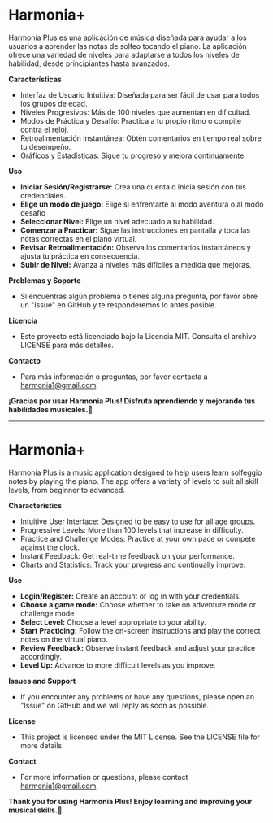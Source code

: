 # Harmonia+

Harmonía Plus es una aplicación de música diseñada para ayudar a los usuarios a aprender las notas de solfeo tocando el piano. La aplicación ofrece una variedad de niveles para adaptarse a todos los niveles de habilidad, desde principiantes hasta avanzados.

**Características**
- Interfaz de Usuario Intuitiva: Diseñada para ser fácil de usar para todos los grupos de edad.
- Niveles Progresivos: Más de 100 niveles que aumentan en dificultad.
- Modos de Práctica y Desafío: Practica a tu propio ritmo o compite contra el reloj.
- Retroalimentación Instantánea: Obtén comentarios en tiempo real sobre tu desempeño.
- Gráficos y Estadísticas: Sigue tu progreso y mejora continuamente.

**Uso**
- **Iniciar Sesión/Registrarse:** Crea una cuenta o inicia sesión con tus credenciales.
- **Elige un modo de juego:** Elige si enfrentarte al modo aventura o al modo desafío
- **Seleccionar Nivel:** Elige un nivel adecuado a tu habilidad.
- **Comenzar a Practicar:** Sigue las instrucciones en pantalla y toca las notas correctas en el piano virtual.
- **Revisar Retroalimentación:** Observa los comentarios instantáneos y ajusta tu práctica en consecuencia.
- **Subir de Nivel:** Avanza a niveles más difíciles a medida que mejoras.

**Problemas y Soporte**
- Si encuentras algún problema o tienes alguna pregunta, por favor abre un "Issue" en GitHub y te responderemos lo antes posible.

**Licencia**
- Este proyecto está licenciado bajo la Licencia MIT. Consulta el archivo LICENSE para más detalles.

**Contacto**
- Para más información o preguntas, por favor contacta a harmonia1@gmail.com.

**¡Gracias por usar Harmonía Plus! Disfruta aprendiendo y mejorando tus habilidades musicales.🎵**

**********************************************************************************************************************************************************

# Harmonia+

Harmonía Plus is a music application designed to help users learn solfeggio notes by playing the piano. The app offers a variety of levels to suit all skill levels, from beginner to advanced.

**Characteristics**
- Intuitive User Interface: Designed to be easy to use for all age groups.
- Progressive Levels: More than 100 levels that increase in difficulty.
- Practice and Challenge Modes: Practice at your own pace or compete against the clock.
- Instant Feedback: Get real-time feedback on your performance.
- Charts and Statistics: Track your progress and continually improve.

**Use**
- **Login/Register:** Create an account or log in with your credentials.
- **Choose a game mode:** Choose whether to take on adventure mode or challenge mode
- **Select Level:** Choose a level appropriate to your ability.
- **Start Practicing:** Follow the on-screen instructions and play the correct notes on the virtual piano.
- **Review Feedback:** Observe instant feedback and adjust your practice accordingly.
- **Level Up:** Advance to more difficult levels as you improve.

**Issues and Support**
- If you encounter any problems or have any questions, please open an "Issue" on GitHub and we will reply as soon as possible.

**License**
- This project is licensed under the MIT License. See the LICENSE file for more details.

**Contact**
- For more information or questions, please contact harmonia1@gmail.com.

**Thank you for using Harmonía Plus! Enjoy learning and improving your musical skills.🎵**
